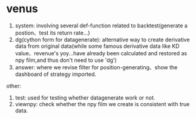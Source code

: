 # venus
1. system: involving several def-function related to backtest(generate a postion、test its return rate...)
2. dg(cython form for datagenerate): alternative way to create derivative data from original data(while some famous derivative data like
   KD value、revenue's yoy...have already been calculated and restored as npy film,and thus don't need to use 'dg')
3. answer: where we revise filter for position-generating、show the dashboard of strategy imported.

other:
1. test: used for testing whether datagenerate work or not.
2. viewnpy: check whether the npy film we create is consistent with true data. 
